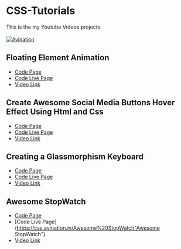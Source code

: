 # CSS-Tutorials
This is the my Youtube Videos projects
<br/><br/>
[![Avination](https://drive.google.com/file/d/1oeWvnKxT41qgxuOtGq_G6utsV-3pauDg/view?usp=sharing)](https://www.youtube.com/c/Avination_in "youtube.com/c/Avination_in")
<br/>

## Floating Element Animation
- [Code Page](https://github.com/Avination-org/CSS-Tutorials/tree/main/Floating%20Element%20Animation "Floating Element Animation")
- [Code Live Page](https://css.avination.in/Floating%20Element%20Animation/ "Floating Element Animation")
- [Video Link](https://www.youtube.com/watch?v=QzSp9NdvgN4 "Floating Element Animation")

## Create Awesome Social Media Buttons Hover Effect Using Html and Css
- [Code Page](https://github.com/Avination-org/CSS-Tutorials/tree/main/Social%20Media%20Button%20Hover%20Effect "Create Awesome Social Media Buttons Hover Effect Using Html and Css")
- [Code Live Page](https://css.avination.in/Social%20Media%20Button%20Hover%20Effect "Create Awesome Social Media Buttons Hover Effect Using Html and Css")
- [Video Link](https://youtu.be/i8iAOxBGrK0 "Create Awesome Social Media Buttons Hover Effect Using Html and Css")

## Creating a Glassmorphism Keyboard
- [Code Page](https://github.com/Avination-org/CSS-Tutorials/tree/main/Creating%20a%20Glassmorphism%20Keyboard "Creating a Glassmorphism Keyboard")
- [Code Live Page](https://css.avination.in/Creating%20a%20Glassmorphism%20Keyboard "Creating a Glassmorphism Keyboard")
- [Video Link](https://youtu.be/ITuDoix097s "Creating a Glassmorphism Keyboard")

## Awesome StopWatch
- [Code Page](https://github.com/Avination-org/CSS-Tutorials/tree/main/Awesome%20StopWatch "Awesome StopWatch")
- [Code Live Page](https://css.avination.in/Awesome%20StopWatch"Awesome StopWatch")
- [Video Link](https://youtu.be/ITuDoix097s "Creating a Glassmorphism Keyboard")